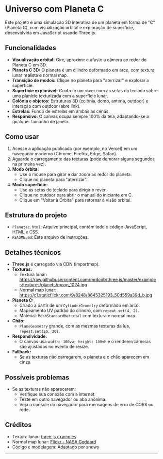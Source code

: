 # Universo com Planeta C

Este projeto é uma simulação 3D interativa de um planeta em forma de "C" (Planeta C), com visualização orbital e exploração de superfície, desenvolvida em JavaScript usando Three.js.

## Funcionalidades

- **Visualização orbital:** Gire, aproxime e afaste a câmera ao redor do Planeta C em 3D.
- **Planeta C 3D:** O planeta é um cilindro deformado em arco, com textura lunar realista e normal map.
- **Transição de modos:** Clique no planeta para "aterrizar" e explorar a superfície.
- **Superfície explorável:** Controle um rover com as setas do teclado sobre uma planície texturizada com a superfície lunar.
- **Colônia e objetos:** Estruturas 3D (colônia, domo, antena, outdoor) e interação com outdoor (abre link).
- **Estrelas:** Fundo de estrelas em ambas as cenas.
- **Responsivo:** O canvas ocupa sempre 100% da tela, adaptando-se a qualquer tamanho de janela.

## Como usar

1. Acesse a aplicação publicada (por exemplo, no Vercel) em um navegador moderno (Chrome, Firefox, Edge, Safari).
2. Aguarde o carregamento das texturas (pode demorar alguns segundos na primeira vez).
3. **Modo órbita:**
   - Use o mouse para girar e dar zoom ao redor do planeta.
   - Clique no planeta para "aterrizar".
4. **Modo superfície:**
   - Use as setas do teclado para dirigir o rover.
   - Clique no outdoor para abrir o manual do iniciante em C.
   - Clique em "Voltar à Órbita" para retornar à visão orbital.

## Estrutura do projeto

- `Planetac.html`: Arquivo principal, contém todo o código JavaScript, HTML e CSS.
- `README.md`: Este arquivo de instruções.

## Detalhes técnicos

- **Three.js** é carregado via CDN (importmap).
- **Texturas:**
  - Textura lunar: https://raw.githubusercontent.com/mrdoob/three.js/master/examples/textures/planets/moon_1024.jpg
  - Normal map lunar: https://c1.staticflickr.com/9/8248/8645325193_50d559a39d_b.jpg
- **Planeta C:**
  - Criado a partir de um `CylinderGeometry` deformado em arco.
  - Mapeamento UV padrão do cilindro, com `repeat.set(4, 2)`.
  - Material: `MeshStandardMaterial` com textura e normal map.
- **Chão:**
  - `PlaneGeometry` grande, com as mesmas texturas da lua, `repeat.set(20, 20)`.
- **Responsividade:**
  - O canvas usa `width: 100vw; height: 100vh` e o renderer/câmeras são ajustados no evento de resize.
- **Fallback:**
  - Se as texturas não carregarem, o planeta e o chão aparecem em cinza.

## Possíveis problemas

- Se as texturas não aparecerem:
  - Verifique sua conexão com a internet.
  - Teste em outro navegador ou aba anônima.
  - Veja o console do navegador para mensagens de erro de CORS ou rede.

## Créditos

- Textura lunar: [three.js examples](https://github.com/mrdoob/three.js/tree/master/examples/textures/planets)
- Normal map lunar: [Flickr - NASA Goddard](https://www.flickr.com/photos/gsfc/8645325193)
- Código e modelagem: Adaptado por snows

---
